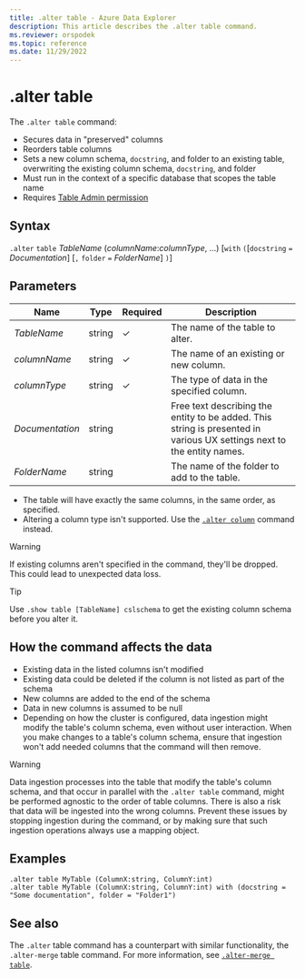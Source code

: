 ```yaml
---
title: .alter table - Azure Data Explorer
description: This article describes the .alter table command.
ms.reviewer: orspodek
ms.topic: reference
ms.date: 11/29/2022
---
```

# .alter table

The `.alter table` command:

* Secures data in "preserved" columns
* Reorders table columns
* Sets a new column schema, `docstring`, and folder to an existing table, overwriting the existing column schema, `docstring`, and folder
* Must run in the context of a specific database that scopes the table name
* Requires [Table Admin permission](../management/access-control/role-based-authorization.md)

## Syntax

`.alter` `table` *TableName* (*columnName*:*columnType*, ...)  [`with` `(`[`docstring` `=` *Documentation*] [`,` `folder` `=` *FolderName*] `)`]

## Parameters

| Name | Type | Required | Description |
|--|--|--|--|
| *TableName* | string | &check; | The name of the table to alter. |
| *columnName* | string | &check; | The name of an existing or new column. |
| *columnType* | string | &check; | The type of data in the specified column. |
| *Documentation* | string | | Free text describing the entity to be added. This string is presented in various UX settings next to the entity names. |
| *FolderName* | string | | The name of the folder to add to the table. |

* The table will have exactly the same columns, in the same order, as specified.
* Altering a column type isn't supported. Use the [`.alter column`](alter-column.md) command instead.

> [!WARNING]
> If existing columns aren't specified in the command, they'll be dropped. This could lead to unexpected data loss.

> [!TIP]
> Use `.show table [TableName] cslschema` to get the existing column schema before you alter it.

## How the command affects the data

* Existing data in the listed columns isn't modified
* Existing data could be deleted if the column is not listed as part of the schema
* New columns are added to the end of the schema
* Data in new columns is assumed to be null
* Depending on how the cluster is configured, data ingestion might modify the table's column schema, even without user interaction. When you make changes to a table's column schema, ensure that ingestion won't add needed columns that the command will then remove.

> [!WARNING]
> Data ingestion processes into the table that modify the table's column schema, and that occur in parallel with the `.alter table` command, might be performed agnostic to the order of table columns. There is also a risk that data will be ingested into the wrong columns. Prevent these issues by stopping ingestion during the command, or by making sure that such ingestion operations always use a mapping object.

## Examples

```kusto
.alter table MyTable (ColumnX:string, ColumnY:int) 
.alter table MyTable (ColumnX:string, ColumnY:int) with (docstring = "Some documentation", folder = "Folder1")
```

## See also

The `.alter` table command has a counterpart with similar functionality, the `.alter-merge` table command. For more information, see [`.alter-merge table`](../management/alter-merge-table-command.md).
